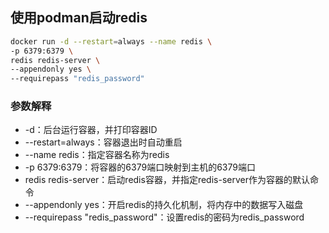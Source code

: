 
## 使用podman启动redis

``` bash
docker run -d --restart=always --name redis \
-p 6379:6379 \
redis redis-server \
--appendonly yes \
--requirepass "redis_password"
```

### 参数解释
* -d：后台运行容器，并打印容器ID
* --restart=always：容器退出时自动重启
* --name redis：指定容器名称为redis
* -p 6379:6379：将容器的6379端口映射到主机的6379端口
* redis redis-server：启动redis容器，并指定redis-server作为容器的默认命令
* --appendonly yes：开启redis的持久化机制，将内存中的数据写入磁盘
* --requirepass "redis_password"：设置redis的密码为redis_password

